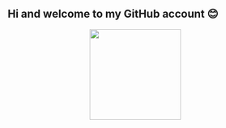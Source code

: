 ## Hi and welcome to my GitHub account :blush:

<div id="header" align="center">
 <img src="https://media.giphy.com/media/RRerwvHrb0nxm/giphy.gif" width="180"/>
</div>


